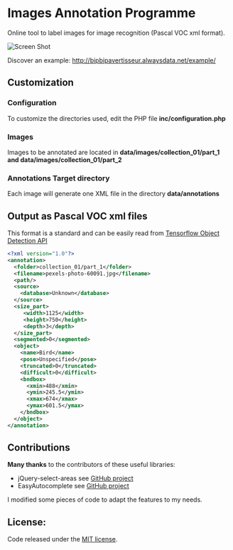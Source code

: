 # Images Annotation Programme
Online tool to label images for image recognition (Pascal VOC xml format).

![Screen Shot](http://bipbipavertisseur.alwaysdata.net/example/images/screen_shot_1.jpg)

Discover an example: http://bipbipavertisseur.alwaysdata.net/example/

## Customization

### Configuration
To customize the directories used, edit the PHP file **inc/configuration.php**

### Images
Images to be annotated are located in **data/images/collection_01/part_1 and data/images/collection_01/part_2**

### Annotations Target directory 
Each image will generate one XML file in the directory **data/annotations**

## Output as Pascal VOC xml files

This format is a standard and can be easily read from [Tensorflow Object Detection API](https://github.com/tensorflow/models/tree/master/object_detection)

```xml
<?xml version="1.0"?>
<annotation>
  <folder>collection_01/part_1</folder>
  <filename>pexels-photo-60091.jpg</filename>
  <path/>
  <source>
    <database>Unknown</database>
  </source>
  <size_part>
     <width>1125</width>
     <height>750</height>
     <depth>3</depth>
  </size_part>
  <segmented>0</segmented>
  <object>
    <name>Bird</name>
    <pose>Unspecified</pose>
    <truncated>0</truncated>
    <difficult>0</difficult>
    <bndbox>
      <xmin>488</xmin>
      <ymin>245.5</ymin>
      <xmax>674</xmax>
      <ymax>601.5</ymax>
    </bndbox>
  </object>
</annotation>
```

## Contributions

**Many thanks** to the contributors of these useful libraries:
* jQuery-select-areas see [GitHub project](https://github.com/360Learning/jquery-select-areas)
* EasyAutocomplete see [GitHub project](https://github.com/pawelczak/EasyAutocomplete)

I modified some pieces of code to adapt the features to my needs.

## License:

Code released under the <a href='http://github.com/pawelczak/EasyAutocomplete/blob/master/LICENSE.txt' > MIT license</a>.
